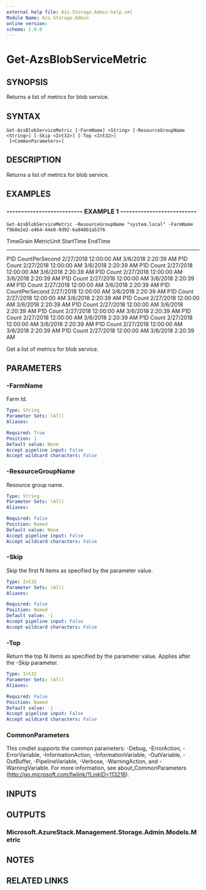 ```yaml
---
external help file: Azs.Storage.Admin-help.xml
Module Name: Azs.Storage.Admin
online version: 
schema: 2.0.0
---
```


# Get-AzsBlobServiceMetric

## SYNOPSIS
Returns a list of metrics for blob service.

## SYNTAX

```
Get-AzsBlobServiceMetric [-FarmName] <String> [-ResourceGroupName <String>] [-Skip <Int32>] [-Top <Int32>]
 [<CommonParameters>]
```

## DESCRIPTION
Returns a list of metrics for blob service.

## EXAMPLES

### -------------------------- EXAMPLE 1 --------------------------
```
Get-AzsBlobServiceMetric -ResourceGroupName "system.local" -FarmName f9b8e2e2-e4b4-44e0-9d92-6a848b1a5376
```

TimeGrain                      MetricUnit                     StartTime                      EndTime
---------                      ----------                     ---------                      -------
P1D                            CountPerSecond                 2/27/2018 12:00:00 AM          3/6/2018 2:20:39 AM
P1D                            Count                          2/27/2018 12:00:00 AM          3/6/2018 2:20:39 AM
P1D                            Count                          2/27/2018 12:00:00 AM          3/6/2018 2:20:39 AM
P1D                            Count                          2/27/2018 12:00:00 AM          3/6/2018 2:20:39 AM
P1D                            Count                          2/27/2018 12:00:00 AM          3/6/2018 2:20:39 AM
P1D                            Count                          2/27/2018 12:00:00 AM          3/6/2018 2:20:39 AM
P1D                            CountPerSecond                 2/27/2018 12:00:00 AM          3/6/2018 2:20:39 AM
P1D                            Count                          2/27/2018 12:00:00 AM          3/6/2018 2:20:39 AM
P1D                            Count                          2/27/2018 12:00:00 AM          3/6/2018 2:20:39 AM
P1D                            Count                          2/27/2018 12:00:00 AM          3/6/2018 2:20:39 AM
P1D                            Count                          2/27/2018 12:00:00 AM          3/6/2018 2:20:39 AM
P1D                            Count                          2/27/2018 12:00:00 AM          3/6/2018 2:20:39 AM
P1D                            Count                          2/27/2018 12:00:00 AM          3/6/2018 2:20:39 AM
P1D                            Count                          2/27/2018 12:00:00 AM          3/6/2018 2:20:39 AM
P1D                            Count                          2/27/2018 12:00:00 AM          3/6/2018 2:20:39 AM

   Get a list of metrics for blob service.

## PARAMETERS

### -FarmName
Farm Id.

```yaml
Type: String
Parameter Sets: (All)
Aliases: 

Required: True
Position: 1
Default value: None
Accept pipeline input: False
Accept wildcard characters: False
```

### -ResourceGroupName
Resource group name.

```yaml
Type: String
Parameter Sets: (All)
Aliases: 

Required: False
Position: Named
Default value: None
Accept pipeline input: False
Accept wildcard characters: False
```

### -Skip
Skip the first N items as specified by the parameter value.

```yaml
Type: Int32
Parameter Sets: (All)
Aliases: 

Required: False
Position: Named
Default value: -1
Accept pipeline input: False
Accept wildcard characters: False
```

### -Top
Return the top N items as specified by the parameter value.
Applies after the -Skip parameter.

```yaml
Type: Int32
Parameter Sets: (All)
Aliases: 

Required: False
Position: Named
Default value: -1
Accept pipeline input: False
Accept wildcard characters: False
```

### CommonParameters
This cmdlet supports the common parameters: -Debug, -ErrorAction, -ErrorVariable, -InformationAction, -InformationVariable, -OutVariable, -OutBuffer, -PipelineVariable, -Verbose, -WarningAction, and -WarningVariable. For more information, see about_CommonParameters (http://go.microsoft.com/fwlink/?LinkID=113216).

## INPUTS

## OUTPUTS

### Microsoft.AzureStack.Management.Storage.Admin.Models.Metric

## NOTES

## RELATED LINKS

